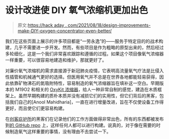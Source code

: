 # 设计改进使 DIY 氧气浓缩机更加出色

> 原文:[https://hack aday . com/2021/08/18/design-improvements-make-DIY-oxygen-concentrator-even-better/](https://hackaday.com/2021/08/18/design-improvements-make-diy-oxygen-concentrator-even-better/)

我们在这些页面上展示的许多项目都是“一劳永逸”的——服务于特定目的的战术构建，几乎不需要进一步开发。然而，有些项目是作为粗略的原型出来的，然后经过多轮细化，这是一个我们非常喜欢跟踪和遵循的过程。如果这个项目像氧气浓缩器一样重要，可以很容易地建造和维护，那就更好了。

对廉价氧气浓缩机的需求直接源于新冠肺炎疫情，它表明高流量氧气疗法是比侵入性插管和机械通气更好的选择。但医用氧气并不总是在世界各地都能轻易获得，因此依靠矿物沸石的氮吸附特性，容易制造的氧气浓缩器旨在填补这一空白。早期版本的 M19O2 和相关的 [OxyKit 浓缩器](https://hackaday.com/2021/03/24/a-simple-but-effective-high-flow-oxygen-concentrator-from-hardware-store-parts/)，给人一种非常自制的感觉，建造在木质框架上。虽然早期构建的质朴本质并没有减损它们的实用性，但它们背后的黑客，包括我们自己的[Anool Mahidharia]，一直在进行增量改进，旨在不仅使设备工作得更好，而且使它们更容易构建。

在[创客庇护所](https://www.makersasylum.com/m19o2/)的黑客们在记录他们的工作方面做得非常出色，所有的东西都被发布到[的 GitHub repo](https://github.com/MakersAsylumIndia/M19O2) 上，这样任何人都可以进行构建。说真的，对于像在需要的时候制造氧气这样重要的事情，没有理由不去尝试一下。